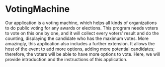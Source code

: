 # VotingMachine

Our application is a voting machine, which helps all kinds of organizations to do public voting for any awards or elections. This program needs voters to vote on this one by one, and it will collect every voters’ result and do the counting, displaying the candidate who has the maximum votes. More amazingly, this application also includes a further extension. It allows the host of the event to add more options, adding more potential candidates; therefore, the voters will be able to have more options to vote. Here, we will provide introduction and the instructions of this application.
